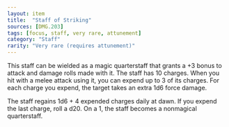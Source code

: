 ```yaml
---
layout: item
title:  "Staff of Striking"
sources: [DMG.203]
tags: [focus, staff, very rare, attunement]
category: "Staff"
rarity: "Very rare (requires attunement)"
---
```


This staff can be wielded as a magic quarterstaff that grants a +3 bonus to attack and damage rolls made with it. The staff has 10 charges. When you hit with a melee attack using it, you can expend up to 3 of its charges. For each charge you expend, the target takes an extra 1d6 force damage.

The staff regains 1d6 + 4 expended charges daily at dawn. If you expend the last charge, roll a d20. On a 1, the staff becomes a nonmagical quarterstaff.